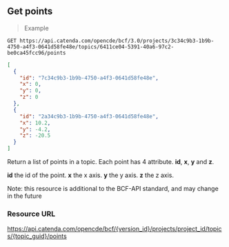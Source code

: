 ## Get points

> Example

```http
GET https://api.catenda.com/opencde/bcf/3.0/projects/3c34c9b3-1b9b-4750-a4f3-0641d58fe48e/topics/6411ce04-5391-40a6-97c2-be0ca45fcc96/points
```

```json
[
  {
    "id": "7c34c9b3-1b9b-4750-a4f3-0641d58fe48e",
    "x": 0,
    "y": 0,
    "z": 0
  },
  {
    "id": "2a34c9b3-1b9b-4750-a4f3-0641d58fe48e",
    "x": 10.2,
    "y": -4.2,
    "z": -20.5
  }
]
```

Return a list of points in a topic. Each point has 4 attribute. **id**, **x**, **y** and **z**.

**id** the id of the point.
**x** the x axis.
**y** the y axis.
**z** the z axis.

Note: this resource is additional to the BCF-API standard, and may change in the future

### Resource URL

https://api.catenda.com/opencde/bcf/{version_id}/projects/project_id/topics/{topic_guid}/points

